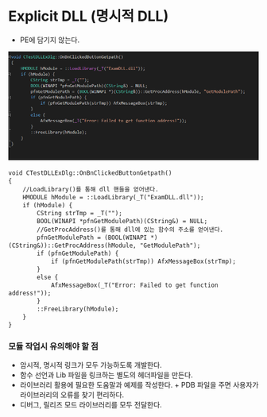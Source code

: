 # Explicit DLL (명시적 DLL)

* PE에 담기지 않는다.

![](../../images/DLL/9.PNG)  

```
void CTestDLLExDlg::OnBnClickedButtonGetpath()
{
    //LoadLibrary()를 통해 dll 핸들을 얻어낸다.
	HMODULE hModule = ::LoadLibrary(_T("ExamDLL.dll"));
	if (hModule) {
		CString strTmp = _T("");
		BOOL(WINAPI *pfnGetModulePath)(CString&) = NULL;
        //GetProcAddress()를 통해 dll에 있는 함수의 주소를 얻어낸다.
		pfnGetModulePath = (BOOL(WINAPI *)(CString&))::GetProcAddress(hModule, "GetModulePath");
		if (pfnGetModulePath) {
			if (pfnGetModulePath(strTmp)) AfxMessageBox(strTmp);
		}
		else {
			AfxMessageBox(_T("Error: Failed to get function address!"));
		}
		::FreeLibrary(hModule);
	}
}
```

### 모듈 작업시 유의해야 할 점
* 암시적, 명시적 링크가 모두 가능하도록 개발한다.
* 함수 선언과 Lib 파일을 링크하는 별도의 헤더파일을 만든다.
* 라이브러리 활용에 필요한 도움말과 예제를 작성한다. + PDB 파일을 주면 사용자가 라이브러리의 오류를 찾기 편리하다.
* 디버그, 릴리즈 모드 라이브러리를 모두 전달한다.
